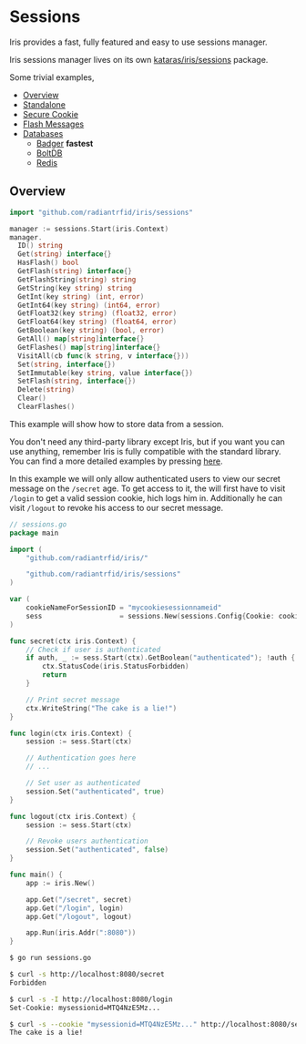 # Sessions

Iris provides a fast, fully featured and easy to use sessions manager.

Iris sessions manager lives on its own [kataras/iris/sessions](https://github.com/radiantrfid/iris/tree/master/sessions) package.

Some trivial examples,

- [Overview](https://github.com/radiantrfid/iris/blob/master/_examples/sessions/overview/main.go)
- [Standalone](https://github.com/radiantrfid/iris/blob/master/_examples/sessions/standalone/main.go)
- [Secure Cookie](https://github.com/radiantrfid/iris/blob/master/_examples/sessions/securecookie/main.go)
- [Flash Messages](https://github.com/radiantrfid/iris/blob/master/_examples/sessions/flash-messages/main.go)
- [Databases](https://github.com/radiantrfid/iris/tree/master/_examples/sessions/database)
    * [Badger](https://github.com/radiantrfid/iris/blob/master/_examples/sessions/database/badger/main.go) **fastest**
    * [BoltDB](https://github.com/radiantrfid/iris/blob/master/_examples/sessions/database/boltdb/main.go)
    * [Redis](https://github.com/radiantrfid/iris/blob/master/_examples/sessions/database/redis/main.go)

## Overview

```go
import "github.com/radiantrfid/iris/sessions"

manager := sessions.Start(iris.Context)
manager.
  ID() string
  Get(string) interface{}
  HasFlash() bool
  GetFlash(string) interface{}
  GetFlashString(string) string
  GetString(key string) string
  GetInt(key string) (int, error)
  GetInt64(key string) (int64, error)
  GetFloat32(key string) (float32, error)
  GetFloat64(key string) (float64, error)
  GetBoolean(key string) (bool, error)
  GetAll() map[string]interface{}
  GetFlashes() map[string]interface{}
  VisitAll(cb func(k string, v interface{}))
  Set(string, interface{})
  SetImmutable(key string, value interface{})
  SetFlash(string, interface{})
  Delete(string)
  Clear()
  ClearFlashes()
```

This example will show how to store data from a session.

You don't need any third-party library except Iris, but if you want you can use anything, remember Iris is fully compatible with the standard library. You can find a more detailed examples by pressing [here](https://github.com/radiantrfid/iris/tree/master/_examples/sessions).

In this example we will only allow authenticated users to view our secret message on the `/secret` age. To get access to it, the will first have to visit `/login` to get a valid session cookie, hich logs him in. Additionally he can visit `/logout` to revoke his access to our secret message.

```go
// sessions.go
package main

import (
    "github.com/radiantrfid/iris/"

    "github.com/radiantrfid/iris/sessions"
)

var (
    cookieNameForSessionID = "mycookiesessionnameid"
    sess                   = sessions.New(sessions.Config{Cookie: cookieNameForSessionID, AllowReclaim: true})
)

func secret(ctx iris.Context) {
    // Check if user is authenticated
    if auth, _ := sess.Start(ctx).GetBoolean("authenticated"); !auth {
        ctx.StatusCode(iris.StatusForbidden)
        return
    }

    // Print secret message
    ctx.WriteString("The cake is a lie!")
}

func login(ctx iris.Context) {
    session := sess.Start(ctx)

    // Authentication goes here
    // ...

    // Set user as authenticated
    session.Set("authenticated", true)
}

func logout(ctx iris.Context) {
    session := sess.Start(ctx)

    // Revoke users authentication
    session.Set("authenticated", false)
}

func main() {
    app := iris.New()

    app.Get("/secret", secret)
    app.Get("/login", login)
    app.Get("/logout", logout)

    app.Run(iris.Addr(":8080"))
}

```

```bash
$ go run sessions.go

$ curl -s http://localhost:8080/secret
Forbidden

$ curl -s -I http://localhost:8080/login
Set-Cookie: mysessionid=MTQ4NzE5Mz...

$ curl -s --cookie "mysessionid=MTQ4NzE5Mz..." http://localhost:8080/secret
The cake is a lie!
```